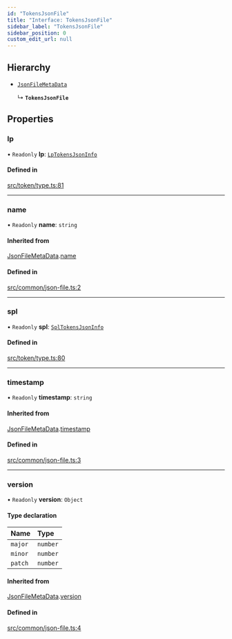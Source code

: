 ```yaml
---
id: "TokensJsonFile"
title: "Interface: TokensJsonFile"
sidebar_label: "TokensJsonFile"
sidebar_position: 0
custom_edit_url: null
---
```


## Hierarchy

- [`JsonFileMetaData`](JsonFileMetaData.md)

  ↳ **`TokensJsonFile`**

## Properties

### lp

• `Readonly` **lp**: [`LpTokensJsonInfo`](../modules.md#lptokensjsoninfo)

#### Defined in

[src/token/type.ts:81](https://github.com/raydium-io/raydium-sdk/blob/3d95730/src/token/type.ts#L81)

___

### name

• `Readonly` **name**: `string`

#### Inherited from

[JsonFileMetaData](JsonFileMetaData.md).[name](JsonFileMetaData.md#name)

#### Defined in

[src/common/json-file.ts:2](https://github.com/raydium-io/raydium-sdk/blob/3d95730/src/common/json-file.ts#L2)

___

### spl

• `Readonly` **spl**: [`SplTokensJsonInfo`](../modules.md#spltokensjsoninfo)

#### Defined in

[src/token/type.ts:80](https://github.com/raydium-io/raydium-sdk/blob/3d95730/src/token/type.ts#L80)

___

### timestamp

• `Readonly` **timestamp**: `string`

#### Inherited from

[JsonFileMetaData](JsonFileMetaData.md).[timestamp](JsonFileMetaData.md#timestamp)

#### Defined in

[src/common/json-file.ts:3](https://github.com/raydium-io/raydium-sdk/blob/3d95730/src/common/json-file.ts#L3)

___

### version

• `Readonly` **version**: `Object`

#### Type declaration

| Name | Type |
| :------ | :------ |
| `major` | `number` |
| `minor` | `number` |
| `patch` | `number` |

#### Inherited from

[JsonFileMetaData](JsonFileMetaData.md).[version](JsonFileMetaData.md#version)

#### Defined in

[src/common/json-file.ts:4](https://github.com/raydium-io/raydium-sdk/blob/3d95730/src/common/json-file.ts#L4)
